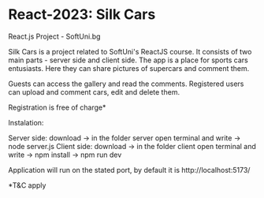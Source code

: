 # React-2023: Silk Cars
React.js Project - SoftUni.bg 

Silk Cars is a project related to SoftUni's ReactJS course. It consists of two main parts - server side and client side.
The app is a place for sports cars entusiasts. Here they can share pictures of supercars and comment them. 

Guests can access the gallery and read the comments. 
Registered users can upload and comment cars, edit and delete them.

Registration is free of charge*

Instalation:

Server side: download → in the folder server open terminal and write → node server.js
Client side: download → in the folder client open terminal and write → npm install → npm run dev

Application will run on the stated port, by default it is http://localhost:5173/

*T&C apply
